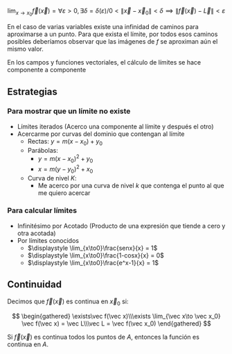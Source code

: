 $$
\lim_{x\to x_0} \vec f(\vec x) =
\forall\varepsilon > 0, \exists\delta = \delta(\varepsilon) / 0 < \|\vec x - \vec x_0\| < \delta \implies \|\vec f(\vec x) - \vec L\| < \varepsilon
$$

En el caso de varias variables existe una infinidad de caminos para aproximarse a un punto. Para que exista el límite, por todos esos caminos posibles deberíamos observar que las imágenes de $f$ se aproximan aún el mismo valor.

En los campos y funciones vectoriales, el cálculo de límites se hace componente a componente

## Estrategias

### Para mostrar que un límite no existe

- Límites iterados (Acerco una componente al límite y después el otro)
- Acercarme por curvas del dominio que contengan al límite
	- Rectas: $y = m(x-x_0) + y_0$
	- Parábolas:
		- $y = m(x-x_0)^2 + y_0$
		- $x = m(y - y_0)^2 + x_0$
	- Curva de nivel $K$:
		- Me acerco por una curva de nivel $k$ que contenga el punto al que me quiero acercar

### Para calcular límites

- Infinitésimo por Acotado (Producto de una expresión que tiende a cero y otra acotada)
- Por límites conocidos
	- $\displaystyle \lim_{x\to0}\frac{senx}{x} = 1$
	- $\displaystyle \lim_{x\to0}\frac{1-cosx}{x} = 0$
	- $\displaystyle \lim_{x\to0}\frac{e^x-1}{x} = 1$

## Continuidad

Decimos que $\vec f(\vec x)$ es continua en $\vec x_0$ si:

$$
\begin{gathered}
\exists\vec f(\vec x)\\\exists \lim_{\vec x\to \vec x_0} \vec f(\vec x) = \vec L\\\vec L = \vec f(\vec x_0)
\end{gathered}
$$

Si $\vec f(\vec x)$ es continua todos los puntos de $A$, entonces la función es continua en $A$.
